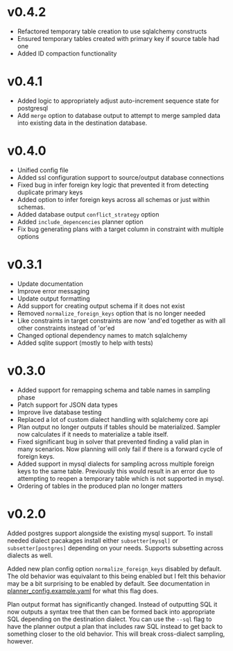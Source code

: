 # v0.4.2

- Refactored temporary table creation to use sqlalchemy constructs
- Ensured temporary tables created with primary key if source table had one
- Added ID compaction functionality

# v0.4.1

- Added logic to appropriately adjust auto-increment sequence state for postgresql
- Add `merge` option to database output to attempt to merge sampled data into
  existing data in the destination database.

# v0.4.0

- Unified config file
- Added ssl configuration support to source/output database connections
- Fixed bug in infer foreign key logic that prevented it from detecting
  duplicate primary keys
- Added option to infer foreign keys across all schemas or just within schemas.
- Added database output `conflict_strategy` option
- Added `include_depencencies` planner option
- Fix bug generating plans with a target column in constraint with multiple options

# v0.3.1

- Update documentation
- Improve error messaging
- Update output formatting
- Add support for creating output schema if it does not exist
- Removed `normalize_foreign_keys` option that is no longer needed
- Like constraints in target constraints are now 'and'ed together as with all
  other constraints instead of 'or'ed
- Changed optional dependency names to match sqlalchemy
- Added sqlite support (mostly to help with tests)

# v0.3.0

- Added support for remapping schema and table names in sampling phase
- Patch support for JSON data types
- Improve live database testing
- Replaced a lot of custom dialect handling with sqlalchemy core api
- Plan output no longer outputs if tables should be materialized. Sampler now
  calculates if it needs to materialize a table itself.
- Fixed significant bug in solver that prevented finding a valid plan in many
  scenarios. Now planning will only fail if there is a forward cycle of foreign
  keys.
- Added support in mysql dialects for sampling across multiple foreign keys to
  the same table. Previously this would result in an error due to attempting to
  reopen a temporary table which is not supported in mysql.
- Ordering of tables in the produced plan no longer matters

# v0.2.0

Added postgres support alongside the existing mysql support. To install needed
dialect pacakages install either `subsetter[mysql]` or `subsetter[postgres]`
depending on your needs. Supports subsetting across dialects as well.

Added new plan config option `normalize_foreign_keys` disabled by default. The
old behavior was equivalant to this being enabled but I felt this behavior may
be a bit surprising to be enabled by default.  See documentation in
[planner_config.example.yaml](planner_config.example.yaml) for what this flag
does.

Plan output format has significantly changed. Instead of outputting SQL it now
outputs a syntax tree that then can be formed back into appropriate SQL
depending on the destination dialect. You can use the `--sql` flag to have the
planner output a plan that includes raw SQL instead to get back to something
closer to the old behavior. This will break cross-dialect sampling, however.
